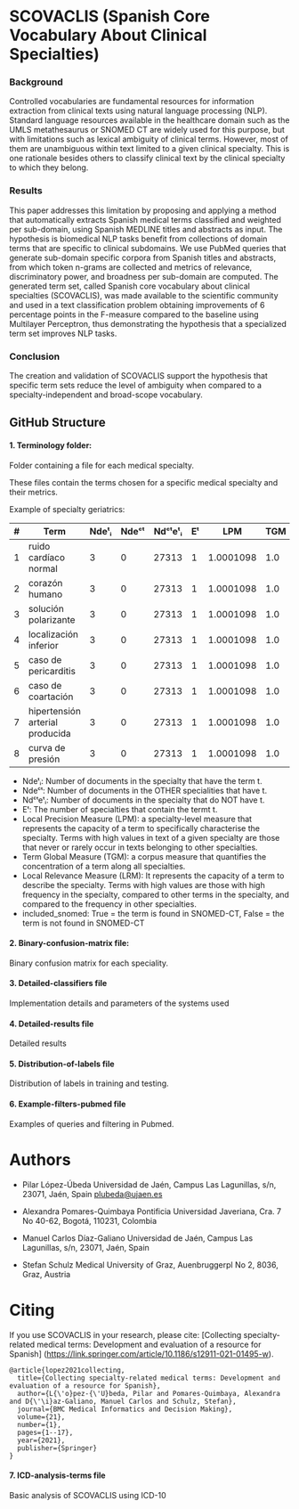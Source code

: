 # SCOVACLIS (Spanish Core Vocabulary About Clinical Specialties)

### Background
Controlled vocabularies are fundamental resources for information extraction from clinical texts using natural language processing (NLP). Standard language resources available in the healthcare domain such as the UMLS metathesaurus or SNOMED CT are widely used for this purpose, but with limitations such as lexical ambiguity of clinical terms. However, most of them are unambiguous within text limited to a given clinical specialty. This is one rationale besides others to classify clinical text by the clinical specialty to which they belong.

### Results
This paper addresses this limitation by proposing and applying a method that automatically extracts Spanish medical terms classified and weighted per sub-domain, using Spanish MEDLINE titles and abstracts as input. The hypothesis is biomedical NLP tasks benefit from collections of domain terms that are specific to clinical subdomains. We use PubMed queries that generate sub-domain specific corpora from Spanish titles and abstracts, from which token n-grams are collected and metrics of relevance, discriminatory power, and broadness per sub-domain are computed. The generated term set, called Spanish core vocabulary about clinical specialties (SCOVACLIS), was made available to the scientific community and used in a text classification problem obtaining improvements of 6 percentage points in the F-measure compared to the baseline using Multilayer Perceptron, thus demonstrating the hypothesis that a specialized term set improves NLP tasks.

###  Conclusion
The creation and validation of SCOVACLIS support the hypothesis that specific term sets reduce the level of ambiguity when compared to a specialty-independent and broad-scope vocabulary.

## GitHub Structure
#### 1. Terminology folder:

Folder containing a file for each medical specialty.

These files contain the terms chosen for a specific medical specialty and their metrics.

Example of specialty geriatrics:

| # | Term| Ndeᵗᵢ| Ndeᶜᵗ| Ndᶜᵗeᵗᵢ| Eᵗ| LPM| TGM| LRM| included_snomed |
| --- | --- | --- | --- | --- | --- | --- | --- | --- | --- |
| 1 | ruido cardíaco normal | 3 | 0 | 27313 | 1 | 1.0001098 | 1.0 | 1.0001098 | True |
| 2 | corazón humano | 3 | 0 | 27313 | 1 | 1.0001098 | 1.0 | 1.0001098 | False |
| 3 | solución polarizante | 3 | 0 | 27313 | 1 | 1.0001098 | 1.0 | 1.0001098 | False |
| 4 | localización inferior | 3 | 0 | 27313 | 1 | 1.0001098 | 1.0 | 1.0001098 | False |
| 5 | caso de pericarditis | 3 | 0 | 27313 | 1 | 1.0001098 | 1.0 | 1.0001098 | False |
| 6 | caso de coartación | 3 | 0 | 27313 | 1 | 1.0001098 | 1.0 | 1.0001098 | False |
| 7 | hipertensión arterial producida | 3 | 0 | 27313 | 1 | 1.0001098 | 1.0 | 1.0001098 | False |
| 8 | curva de presión | 3 | 0 | 27313 | 1 | 1.0001098 | 1.0 | 1.0001098 | True |


- Ndeᵗᵢ: Number of documents in the specialty that have the term t.
- Ndeᶜᵗ: Number of documents in the OTHER specialities that have t.
- Ndᶜᵗeᵗᵢ: Number of documents in the specialty that do NOT have t.
- Eᵗ: The number of specialties that contain the termt t.
- Local Precision Measure (LPM): a specialty-level measure that represents the capacity of a term to specifically characterise the specialty. Terms with high values in text of a given specialty are those that never or rarely occur in texts belonging to other specialties.
- Term Global Measure (TGM): a corpus measure that quantifies the concentration of a term along all specialties.
- Local Relevance Measure (LRM): It represents the capacity of a term to describe the specialty. Terms with high values are those with high frequency in the specialty, compared to other terms in the specialty, and compared to the frequency in other specialties.  
- included_snomed: True = the term is found in SNOMED-CT, False = the term is not found in SNOMED-CT
 
 
#### 2. Binary-confusion-matrix file:
Binary confusion matrix for each speciality.

#### 3. Detailed-classifiers file
Implementation details and parameters of the systems used

#### 4. Detailed-results file
Detailed results

#### 5. Distribution-of-labels file
Distribution of labels in training and testing.

#### 6. Example-filters-pubmed file
Examples of queries and filtering in Pubmed.

# Authors
- Pilar López-Úbeda
Universidad de Jaén, Campus Las Lagunillas, s/n, 23071, Jaén, Spain
plubeda@ujaen.es

- Alexandra Pomares-Quimbaya
Pontificia Universidad Javeriana, Cra. 7 No 40-62, Bogotá, 110231, Colombia

- Manuel Carlos Díaz-Galiano
Universidad de Jaén, Campus Las Lagunillas, s/n, 23071, Jaén, Spain

- Stefan Schulz 
Medical University of Graz, Auenbruggerpl No 2, 8036, Graz, Austria


# Citing

If you use SCOVACLIS in your research, please cite: [Collecting specialty-related medical terms: Development and evaluation of a resource for Spanish] (https://link.springer.com/article/10.1186/s12911-021-01495-w).
```
@article{lopez2021collecting,
  title={Collecting specialty-related medical terms: Development and evaluation of a resource for Spanish},
  author={L{\'o}pez-{\'U}beda, Pilar and Pomares-Quimbaya, Alexandra and D{\'\i}az-Galiano, Manuel Carlos and Schulz, Stefan},
  journal={BMC Medical Informatics and Decision Making},
  volume={21},
  number={1},
  pages={1--17},
  year={2021},
  publisher={Springer}
}
```
#### 7. ICD-analysis-terms file
Basic analysis of SCOVACLIS using ICD-10

